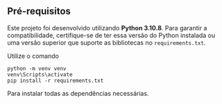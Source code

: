 ## Pré-requisitos

Este projeto foi desenvolvido utilizando **Python 3.10.8**. Para garantir a compatibilidade, certifique-se de ter essa versão do Python instalada ou uma versão superior que suporte as bibliotecas no `requirements.txt`.

Utilize o comando

```
python -m venv venv
venv\Scripts\activate
pip install -r requirements.txt
```
Para instalar todas as dependências necessárias.
